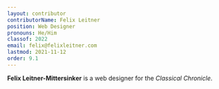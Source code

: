 ```yaml
---
layout: contributor
contributorName: Felix Leitner
position: Web Designer
pronouns: He/Him
classof: 2022
email: felix@felixleitner.com
lastmod: 2021-11-12
order: 9.1
---
```

**Felix Leitner-Mittersinker** is a web designer for the *Classical Chronicle*.
